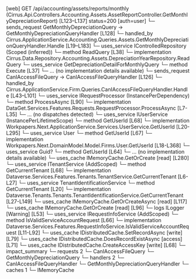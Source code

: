 [web] GET /api/accounting/assets/reports/monthly  (Cirrus.Api.Controllers.Accounting.Assets.AssetReportController.GetMonthlyDepreciationReport)  [L123–L137] status=200 [auth=user]
  └─ sends_request GetMonthlyDepreciationQuery -> GetMonthlyDepreciationQueryHandler [L128]
    └─ handled_by Cirrus.ApplicationService.Accounting.Queries.Assets.GetMonthlyDepreciationQueryHandler.Handle [L19–L183]
      └─ uses_service IControlledRepository<DepreciationYear> (Scoped (inferred))
        └─ method ReadQuery [L38]
          └─ implementation Cirrus.Data.Repository.Accounting.Assets.DepreciationYearRepository.ReadQuery
      └─ uses_service GetDepreciationDetailForMonthlyQuery
        └─ method Execute [L37]
          └─ ... (no implementation details available)
  └─ sends_request CanIAccessFileQuery -> CanIAccessFileQueryHandler [L126]
    └─ handled_by Cirrus.ApplicationService.Firm.Queries.CanIAccessFileQueryHandler.Handle [L43–L101]
      └─ uses_service IRequestProcessor (InstancePerDependency)
        └─ method ProcessAsync [L90]
          └─ implementation DataGet.Services.Features.Requests.RequestProcessor.ProcessAsync [L7-L35]
            └─ ... (no dispatches detected)
      └─ uses_service IUserService (InstancePerLifetimeScope)
        └─ method GetUserId [L68]
          └─ implementation Workpapers.Next.ApplicationService.Services.UserService.GetUserId [L20-L295]
            └─ uses_service User
              └─ method GetUserId [L67]
                └─ implementation Workpapers.Next.DomainModel.Model.Firms.User.GetUserId [L18-L368]
            └─ uses_service Guid?
              └─ method GetUserId [L64]
                └─ ... (no implementation details available)
            └─ uses_cache IMemoryCache.GetOrCreate [read] [L280]
      └─ uses_service ITenantService (AddScoped)
        └─ method GetCurrentTenant [L68]
          └─ implementation Dataverse.Services.Features.Tenants.TenantService.GetCurrentTenant [L6-L27]
            └─ uses_service TenantIdentificationService
              └─ method GetCurrentTenant [L20]
                └─ implementation Dataverse.Tenants.Tenants.TenantIdentificationService.GetCurrentTenant [L27-L149]
                  └─ uses_cache IMemoryCache.GetOrCreateAsync [read] [L117]
                  └─ uses_cache IMemoryCache.GetOrCreate [read] [L96]
                  └─ logs ILogger<ITenantIdentificationService> [Warning] [L53]
      └─ uses_service IRequestInfoService (AddScoped)
        └─ method IsValidServiceAccountRequest [L66]
          └─ implementation Dataverse.Services.Features.RequestInfoService.IsValidServiceAccountRequest [L11-L92]
      └─ uses_cache IDistributedCache.SetRecordAsync [write] [L79]
      └─ uses_cache IDistributedCache.DoesRecordExistAsync [access] [L71]
      └─ uses_cache IDistributedCache.CreateAccessKey [write] [L68]
  └─ impact_summary
    └─ requests 2
      └─ CanIAccessFileQuery
      └─ GetMonthlyDepreciationQuery
    └─ handlers 2
      └─ CanIAccessFileQueryHandler
      └─ GetMonthlyDepreciationQueryHandler
    └─ caches 1
      └─ IMemoryCache

